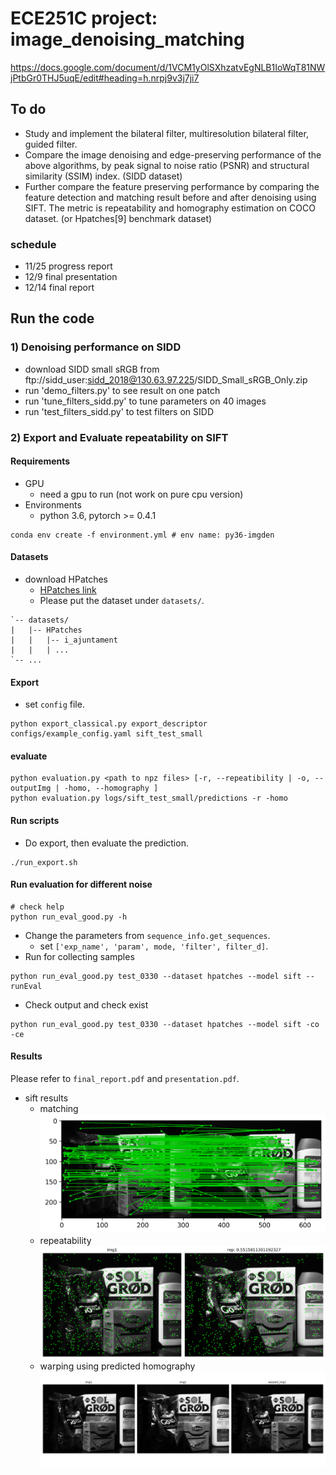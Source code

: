 # ECE251C project: image_denoising_matching
https://docs.google.com/document/d/1VCM1yOlSXhzatvEgNLB1IoWqT81NWjPtbGr0THJ5uqE/edit#heading=h.nrpj9v3j7ji7

## To do
- Study and implement the bilateral filter, multiresolution bilateral filter, guided filter.
- Compare the image denoising and edge-preserving performance of the above algorithms, by peak signal to noise ratio (PSNR) and structural similarity (SSIM) index. (SIDD dataset)
- Further compare the feature preserving performance by comparing the feature detection and matching result before and after denoising using SIFT. The metric is repeatability and homography estimation on COCO dataset. (or Hpatches[9] benchmark dataset)


### schedule
- 11/25 progress report
- 12/9 final presentation
- 12/14 final report

## Run the code
### 1) Denoising performance on SIDD
- download SIDD small sRGB from ftp://sidd_user:sidd_2018@130.63.97.225/SIDD_Small_sRGB_Only.zip
- run 'demo_filters.py' to see result on one patch
- run 'tune_filters_sidd.py' to tune parameters on 40 images
- run 'test_filters_sidd.py' to test filters on SIDD


### 2) Export and Evaluate repeatability on SIFT
#### Requirements
- GPU
  - need a gpu to run (not work on pure cpu version)
- Environments
  - python 3.6, pytorch >= 0.4.1
```
conda env create -f environment.yml # env name: py36-imgden
```

#### Datasets
- download HPatches
    - [HPatches link](http://icvl.ee.ic.ac.uk/vbalnt/hpatches/hpatches-sequences-release.tar.gz)
    - Please put the dataset under `datasets/`.
```
`-- datasets/
|   |-- HPatches
|   |   |-- i_ajuntament
|   |   | ...
`-- ...
```

#### Export
- set `config` file.
```
python export_classical.py export_descriptor configs/example_config.yaml sift_test_small
```
#### evaluate
```
python evaluation.py <path to npz files> [-r, --repeatibility | -o, --outputImg | -homo, --homography ]
python evaluation.py logs/sift_test_small/predictions -r -homo
```
<!-- - specify the pretrained model -->
#### Run scripts
- Do export, then evaluate the prediction.
```
./run_export.sh
```

#### Run evaluation for different noise
```
# check help 
python run_eval_good.py -h
```
- Change the parameters from `sequence_info.get_sequences`.
  - set `['exp_name', 'param', mode, 'filter', filter_d]`.
- Run for collecting samples
```
python run_eval_good.py test_0330 --dataset hpatches --model sift --runEval
```
- Check output and check exist
```
python run_eval_good.py test_0330 --dataset hpatches --model sift -co -ce
```

#### Results
Please refer to `final_report.pdf` and `presentation.pdf`.
- sift results
  - matching
![Matching](./data/sift_results/0m.png)
  - repeatability
![Matching](./data/sift_results/0.png)
  - warping using predicted homography
![Matching](./data/sift_results/0_warp.png)
